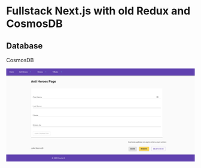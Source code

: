 # Fullstack Next.js with old Redux and CosmosDB


## Database
CosmosDB


![screenshot](./screenshot.png)
